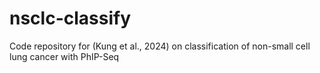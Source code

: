# nsclc-classify
Code repository for (Kung et al., 2024) on classification of non-small cell lung cancer with PhIP-Seq
